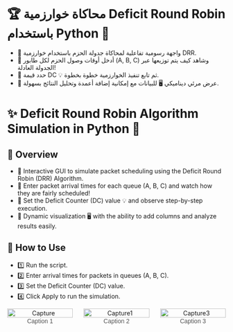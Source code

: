 # 🏆 محاكاة خوارزمية Deficit Round Robin باستخدام Python 🐍
- 🔹 واجهة رسومية تفاعلية لمحاكاة جدولة الحزم باستخدام خوارزمية DRR.
- 🔹 أدخل أوقات وصول الحزم لكل طابور (A, B, C) وشاهد كيف يتم توزيعها عبر الجدولة العادلة!
- 🔹 حدد قيمة DC 💡 ثم تابع تنفيذ الخوارزمية خطوة بخطوة.
- 🔹 عرض مرئي ديناميكي 🖥️ للبيانات مع إمكانية إضافة أعمدة وتحليل النتائج بسهولة.
# ✨ Deficit Round Robin Algorithm Simulation in Python 🐍

## 📌 Overview
- 🔹 Interactive GUI to simulate packet scheduling using the Deficit Round Robin (DRR) Algorithm.
- 🔹 Enter packet arrival times for each queue (A, B, C) and watch how they are fairly scheduled!
- 🔹 Set the Deficit Counter (DC) value 💡 and observe step-by-step execution.
- 🔹 Dynamic visualization 🖥️ with the ability to add columns and analyze results easily.

## 🚀 How to Use
- 1️⃣ Run the script.
- 2️⃣ Enter arrival times for packets in queues (A, B, C).
- 3️⃣ Set the Deficit Counter (DC) value.
- 4️⃣ Click Apply to run the simulation.


 <div style="display: flex; justify-content: space-between; align-items: center; gap: 20px;">
  <figure style="text-align: center; width: 30%; margin: 0;">
    <img width="100%" height="auto" alt="Capture" src="https://github.com/user-attachments/assets/12b54508-fc21-4cbb-ba93-dd3ece4075a5" />
    <figcaption style="font-size: 14px; color: #555; font-family: 'Arial', sans-serif;">Caption 1</figcaption>
  </figure>

  <figure style="text-align: center; width: 30%; margin: 0;">
    <img width="100%" height="auto" alt="Capture1" src="https://github.com/user-attachments/assets/73a37bd3-92f9-4106-b2d9-80e0fa978123" />
    <figcaption style="font-size: 14px; color: #555; font-family: 'Arial', sans-serif;">Caption 2</figcaption>
  </figure>

  <figure style="text-align: center; width: 30%; margin: 0;">
    <img width="100%" height="auto" alt="Capture3" src="https://github.com/user-attachments/assets/760a2828-bd0b-4d7b-a280-70e8bac5fbf7" />
    <figcaption style="font-size: 14px; color: #555; font-family: 'Arial', sans-serif;">Caption 3</figcaption>
  </figure>
</div>


